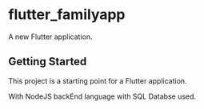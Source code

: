 # flutter_familyapp

A new Flutter application.

## Getting Started

This project is a starting point for a Flutter application.

With NodeJS backEnd language with SQL Databse used.



